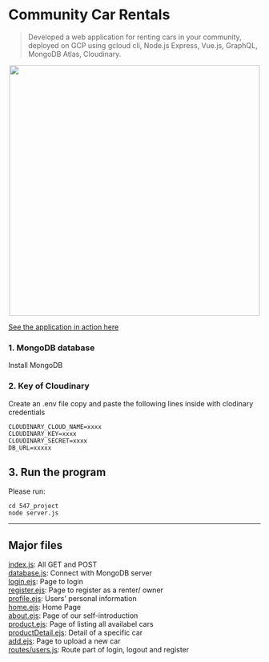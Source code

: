 # Community Car Rentals

> Developed a web application for renting cars in your community, deployed on GCP using gcloud cli, Node.js Express, Vue.js, GraphQL, MongoDB Atlas, Cloudinary.
<p align="center"><img src="READMEIMG/Home.png" width="500" /></p>

<a href = https://divine-axis-370207.ue.r.appspot.com/home /> See the application in action here</a>

### 1. MongoDB database
Install MongoDB

### 2. Key of Cloudinary
Create an .env file copy and paste the following lines inside with clodinary credentials
```
CLOUDINARY_CLOUD_NAME=xxxx
CLOUDINARY_KEY=xxxx
CLOUDINARY_SECRET=xxxx
DB_URL=xxxxx
```

## 3. Run the program

Please run:
```shell
cd 547_project
node server.js
```

---
## Major files
[index.js](index.js): All GET and POST <br>
[database.js](database.js): Connect with MongoDB server<br>
[login.ejs](login.ejs): Page to login<br>
[register.ejs](register.ejs): Page to register as a renter/ owner<br>
[profile.ejs](profile.ejs): Users' personal information<br>
[home.ejs](home.ejs): Home Page<br>
[about.ejs](about.ejs): Page of our self-introduction<br>
[product.ejs](product.ejs): Page of listing all availabel cars<br>
[productDetail.ejs](productDetail.ejs): Detail of a specific car<br>
[add.ejs](add.ejs): Page to upload a new car<br>
[routes/users.js](routes/users.js): Route part of login, logout and register<br>